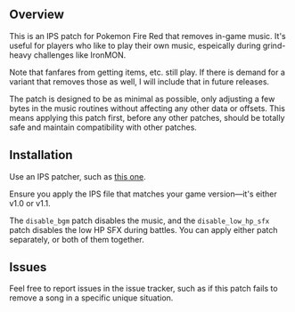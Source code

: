 ## Overview

This is an IPS patch for Pokemon Fire Red that removes in-game music. It's useful for players who like to play their own music, espeically during grind-heavy challenges like IronMON.

Note that fanfares from getting items, etc. still play. If there is demand for a variant that removes those as well, I will include that in future releases.

The patch is designed to be as minimal as possible, only adjusting a few bytes in the music routines without affecting any other data or offsets. This means applying this patch first, before any other patches, should be totally safe and maintain compatibility with other patches.

## Installation

Use an IPS patcher, such as [this one](https://www.marcrobledo.com/RomPatcher.js/).

Ensure you apply the IPS file that matches your game version—it's either v1.0 or v1.1.

The `disable_bgm` patch disables the music, and the `disable_low_hp_sfx` patch disables the low HP SFX during battles. You can apply either patch separately, or both of them together.

## Issues

Feel free to report issues in the issue tracker, such as if this patch fails to remove a song in a specific unique situation.
